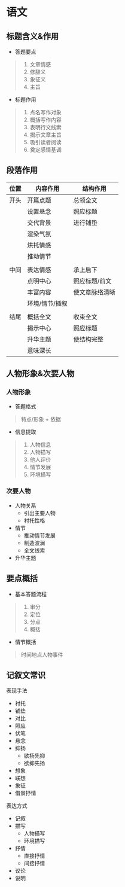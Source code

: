 # 语文

## 标题含义&作用

- 答题要点

> 1. 文章情感
> 2. 修辞义
> 3. 象征义
> 4. 主旨

- 标题作用

> 1. 点名写作对象
> 2. 概括写作内容
> 3. 表明行文线索
> 4. 揭示文章主旨
> 5. 吸引读者阅读
> 6. 奠定感情基调

## 段落作用

|位置|内容作用|结构作用|
|-|-|-|
|开头|开篇点题|总领全文|
||设置悬念|照应标题|
||交代背景|进行铺垫|
||渲染气氛||
||烘托情感||
||推动情节||
||||
|中间|表达情感|承上启下|
||点明中心|照应标题/前文|
||丰富内容|使文章脉络清晰|
||环境/情节/插叙||
||||
|结尾|概括全文|收束全文|
||揭示中心|照应标题|
||升华主题|使结构完整|
||意味深长||

## 人物形象&次要人物

### 人物形象

- 答题格式

> 特点/形象 + 依据

- 信息提取

> 1. 人物信息
> 2. 人物描写
> 3. 他人评价
> 4. 情节发展
> 5. 环境描写

### 次要人物

- 人物关系
  - 引出主要人物
  - 衬托性格
- 情节
  - 推动情节发展
  - 制造波澜
  - 全文线索
- 升华主题

## 要点概括

- 基本答题流程

> 1. 审分
> 2. 定位
> 3. 分点
> 4. 概括

- 情节概括

> 时间地点人物事件

## 记叙文常识

表现手法

- 衬托
- 铺垫
- 对比
- 照应
- 伏笔
- 悬念
- 抑扬
  - 欲扬先抑
  - 欲抑先扬
- 想象
- 联想
- 象征
- 借景抒情

表达方式

- 记叙
- 描写
  - 人物描写
  - 环境描写
- 抒情
  - 直接抒情
  - 间接抒情
- 议论
- 说明
